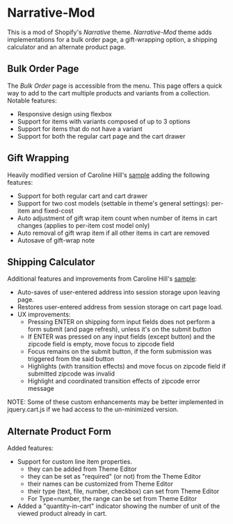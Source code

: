# Narrative-Mod

This is a mod of Shopify's *Narrative* theme.  *Narrative-Mod* theme adds implementations for a bulk order page, a gift-wrapping option, a shipping calculator and an alternate product page.

## Bulk Order Page
The *Bulk Order* page is accessible from the menu. This page offers a quick way to add to the cart multiple products and variants from a collection.
Notable features:
- Responsive design using flexbox
- Support for items with variants composed of up to 3 options
- Support for items that do not have a variant
- Support for both the regular cart page and the cart drawer

## Gift Wrapping
Heavily modified version of Caroline Hill's [sample](https://github.com/carolineschnapp/carolineschnapp-gift-wrap/blob/master/gift-wrapping-multiple-charge.liquid) adding the following features:

- Support for both regular cart and cart drawer
- Support for two cost models (settable in theme's general settings): per-item and fixed-cost
- Auto adjustment of gift wrap item count when number of items in cart changes (applies to per-item cost model only)
- Auto removal of gift wrap item if all other items in cart are removed
- Autosave of gift-wrap note

## Shipping Calculator
Additional features and improvements from Caroline Hill's [sample](https://github.com/carolineschnapp/shipping-calculator/blob/master/shipping-calculator.liquid):
- Auto-saves of user-entered address into session storage upon leaving page.
- Restores user-entered address from session storage on cart page load.
- UX improvements:
     - Pressing ENTER on shipping form input fields does not perform a form submit (and page refresh), unless it's on the submit button
     - If ENTER was pressed on any input fields (except button) and the zipcode field is empty, move focus to zipcode field
     - Focus remains on the submit button, if the form submission was triggered from the said button
     - Highlights (with transition effects) and move focus on zipcode field if submitted zipcode was invalid
     - Highlight and coordinated transition effects of zipcode error message
     
NOTE: Some of these custom enhancements may be better implemented in jquery.cart.js if we had access to the un-minimized version.

## Alternate Product Form
Added features:
- Support for custom line item properties.
    - they can be added from Theme Editor
    - they can be set as "required" (or not) from the Theme Editor
    - their names can be customized from Theme Editor
    - their type (text, file, number, checkbox) can set from Theme Editor
    - For Type=number, the range can be set from Theme Editor
- Added a "quantity-in-cart" indicator showing the number of unit of the viewed product already in cart.
